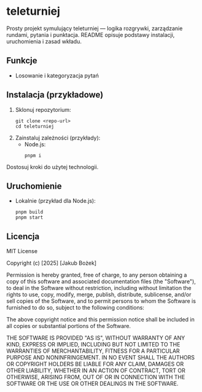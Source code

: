 # teleturniej

Prosty projekt symulujący teleturniej — logika rozgrywki, zarządzanie rundami, pytania i punktacja. README opisuje podstawy instalacji, uruchomienia i zasad wkładu.

## Funkcje
- Losowanie i kategoryzacja pytań


## Instalacja (przykładowe)
1. Sklonuj repozytorium:
    ```
    git clone <repo-url>
    cd teleturniej
    ```
2. Zainstaluj zależności (przykłady):
    - Node.js:
      ```
      pnpm i
      ```
Dostosuj kroki do użytej technologii.

## Uruchomienie
- Lokalnie (przykład dla Node.js):
  ```
  pnpm build
  pnpm start
  ```

## Licencja

MIT License

Copyright (c) [2025] [Jakub Bożek]

Permission is hereby granted, free of charge, to any person obtaining a copy
of this software and associated documentation files (the "Software"), to deal
in the Software without restriction, including without limitation the rights
to use, copy, modify, merge, publish, distribute, sublicense, and/or sell
copies of the Software, and to permit persons to whom the Software is
furnished to do so, subject to the following conditions:

The above copyright notice and this permission notice shall be included in all
copies or substantial portions of the Software.

THE SOFTWARE IS PROVIDED "AS IS", WITHOUT WARRANTY OF ANY KIND, EXPRESS OR
IMPLIED, INCLUDING BUT NOT LIMITED TO THE WARRANTIES OF MERCHANTABILITY,
FITNESS FOR A PARTICULAR PURPOSE AND NONINFRINGEMENT. IN NO EVENT SHALL THE
AUTHORS OR COPYRIGHT HOLDERS BE LIABLE FOR ANY CLAIM, DAMAGES OR OTHER
LIABILITY, WHETHER IN AN ACTION OF CONTRACT, TORT OR OTHERWISE, ARISING FROM,
OUT OF OR IN CONNECTION WITH THE SOFTWARE OR THE USE OR OTHER DEALINGS IN THE
SOFTWARE.

